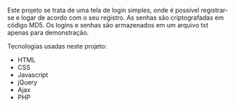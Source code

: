 Este projeto se trata de uma tela de login simples, onde é possível registrar-se e logar de acordo com o seu registro.
As senhas são criptografadas em código MD5.
Os logins e senhas são armazenados em um arquivo txt apenas para demonstração.

Tecnologias usadas neste projeto:
- HTML
- CSS
- Javascript
- jQuery
- Ajax
- PHP
